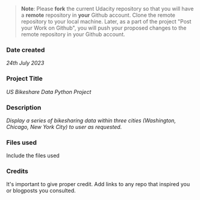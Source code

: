 >**Note**: Please **fork** the current Udacity repository so that you will have a **remote** repository in **your** Github account. Clone the remote repository to your local machine. Later, as a part of the project "Post your Work on Github", you will push your proposed changes to the remote repository in your Github account.

### Date created
_24th July 2023_

### Project Title
_US Bikeshare Data Python Project_

### Description
_Display a series of bikesharing data within three cities (Washington, Chicago, New York City) to user as requested._

### Files used
Include the files used

### Credits
It's important to give proper credit. Add links to any repo that inspired you or blogposts you consulted.

